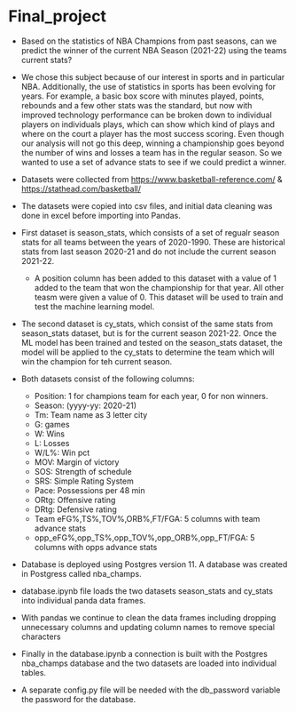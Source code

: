 # Final_project

* Based on the statistics of NBA Champions from past seasons, can we predict the winner of the current NBA Season (2021-22) using the teams current stats?
* We chose this subject because of our interest in sports and in particular NBA.  Additionally, the use of statistics in sports has been evolving for years. For example, a basic box score with minutes played, points, rebounds and a few other stats was the standard, but now with improved technology performance can be broken down to individual players on individuals plays, which can show which kind of plays and where on the court a player has the most success scoring.
Even though our analysis will not go this deep, winning a championship goes beyond the number of wins and losses a team has in the regular season. So we wanted to use a set of advance stats to see if we could predict a winner.

* Datasets were collected from https://www.basketball-reference.com/ & https://stathead.com/basketball/
* The datasets were copied into csv files, and initial data cleaning was done in excel before importing into Pandas. 
* First dataset is season_stats, which consists of a set of regualr season stats for all teams between the years of 2020-1990. These are historical stats from last season 2020-21 and do not include the current season 2021-22.
	* A position column has been added to this dataset with a value of 1 added to the team that won the championship for that year. All other teasm were given a value of 0. This dataset will be used to train and test the machine learning model.
* The second dataset is cy_stats, which consist of the same stats from season_stats dataset, but is for the current season 2021-22. Once the ML model has been trained and tested on the season_stats dataset, the model will be applied to the cy_stats to determine the team which will win the champion for teh current season.
* Both datasets consist of the following columns: 
	* Position: 1 for champions team for each year, 0 for non winners.
	* Season: (yyyy-yy: 2020-21) 
	* Tm: Team name as 3 letter city
	* G: games
	* W: Wins
	* L: Losses
	* W/L%: Win pct
	* MOV: Margin of victory
	* SOS: Strength of schedule
	* SRS: Simple Rating System
	* Pace: Possessions per 48 min
	* ORtg: Offensive rating
	* DRtg: Defensive rating
	* Team eFG%,TS%,TOV%,ORB%,FT/FGA: 5 columns with team advance stats
	* opp_eFG%,opp_TS%,opp_TOV%,opp_ORB%,opp_FT/FGA: 5 columns with opps advance stats

* Database is deployed using Postgres version 11.  A database was created in Postgress called nba_champs.
* database.ipynb file loads the two datasets season_stats and cy_stats into individual panda data frames. 
* With pandas we continue to clean the data frames including dropping unnecessary columns and updating column names to remove special characters
* Finally in the database.ipynb a connection is built with the Postgres nba_champs database and the two datasets are loaded into individual tables.
* A separate config.py file will be needed with the db_password variable the password for the database.








